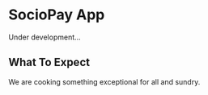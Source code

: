 # SocioPay App
Under development...

## What To Expect
We are cooking something exceptional for all and sundry.
